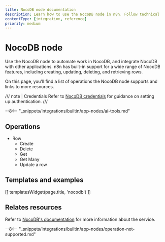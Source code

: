 ```yaml
---
title: NocoDB node documentation
description: Learn how to use the NocoDB node in n8n. Follow technical documentation to integrate NocoDB node into your workflows.
contentType: [integration, reference]
priority: medium
---
```


# NocoDB node

Use the NocoDB node to automate work in NocoDB, and integrate NocoDB with other applications. n8n has built-in support for a wide range of NocoDB features, including creating, updating, deleting, and retrieving rows. 

On this page, you'll find a list of operations the NocoDB node supports and links to more resources.

/// note | Credentials
Refer to [NocoDB credentials](/integrations/builtin/credentials/nocodb.md) for guidance on setting up authentication. 
///

--8<-- "_snippets/integrations/builtin/app-nodes/ai-tools.md"

## Operations

* Row
    * Create
    * Delete
    * Get
    * Get Many
    * Update a row

## Templates and examples

<!-- see https://www.notion.so/n8n/Pull-in-templates-for-the-integrations-pages-37c716837b804d30a33b47475f6e3780 -->
[[ templatesWidget(page.title, 'nocodb') ]]

## Relates resources

Refer to [NocoDB's documentation](https://docs.nocodb.com/) for more information about the service.

--8<-- "_snippets/integrations/builtin/app-nodes/operation-not-supported.md"
